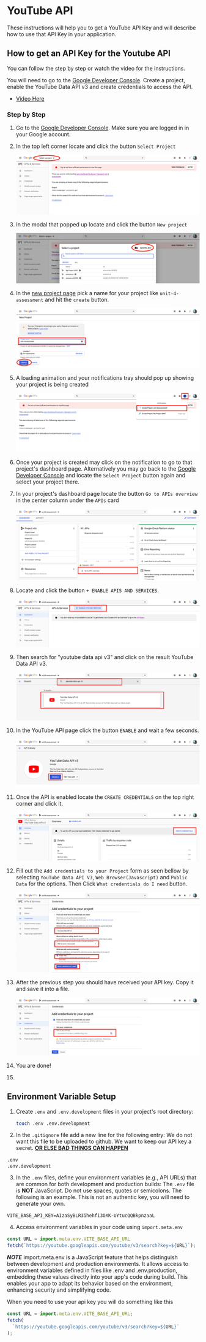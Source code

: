 # YouTube API

These instructions will help you to get a YouTube API Key and will describe how to use that API Key in your application.

## How to get an API Key for the Youtube API

You can follow the step by step or watch the video for the instructions.

You will need to go to the [Google Developer Console](https://console.developers.google.com/). Create a project, enable the YouTube Data API v3 and create credentials to access the API.

- [Video Here](http://bit.ly/36ZIMKA)

### Step by Step

1. Go to the [Google Developer Console](https://console.developers.google.com/). Make sure you are logged in in your Google account.

2. In the top left corner locate and click the button `Select Project`

   ![select-project-button](./assets/yt-api-key/yt-api-select-project.png)

3. In the modal that popped up locate and click the button `New project`

   ![new-project-button](./assets/yt-api-key/yt-api-new-project.png)

4. In the [new project page](https://console.developers.google.com/projectcreate) pick a name for your project like `unit-4-assessment` and hit the `create` button.

   ![new-project-page-create](./assets/yt-api-key/yt-api-project-page-create.png)

5. A loading animation and your notifications tray should pop up showing your project is being created

   ![creating-project-animation](./assets/yt-api-key/yt-api-creating-project.png)

6. Once your project is created may click on the notification to go to that project's dashboard page. Alternatively you may go back to the [Google Developer Console](https://console.developers.google.com/) and locate the `Select Project` button again and select your project there.

7. In your project's dashboard page locate the button `Go to APIs overview` in the center column under the `APIs` card

   ![go-to-apis-overview](./assets/yt-api-key/yt-api-go-to-api-overview-button.png)

8. Locate and click the button `+ ENABLE APIS AND SERVICES`.

   ![click-enable-apis-and-services](./assets/yt-api-key/yt-api-enable-apis-and-services.png)

9. Then search for "youtube data api v3" and click on the result YouTube Data API v3.

   ![search-youtube-api](./assets/yt-api-key/yt-api-search-youtube-api.png)

10. In the YouTube API page click the button `ENABLE` and wait a few seconds.

    ![click-enable-api](./assets/yt-api-key/yt-api-enable-api.png)

11. Once the API is enabled locate the `CREATE CREDENTIALS` on the top right corner and click it.

    ![click-create-credentials](./assets/yt-api-key/yt-api-click-create-crendetials.png)

12. Fill out the `Add credentials to your Project` form as seen bellow by selecting `YouTube Data API V3`, `Web Browser(Javascript)` and `Public Data` for the options. Then Click `What credentials do I need` button.

    ![fillout-form](./assets/yt-api-key/yt-api-add-credentials-form-fillout.png)

13. After the previous step you should have received your API key. Copy it and save it into a file.

    ![receive-and-save-your-api-key](./assets/yt-api-key/yt-api-receive-and-save-api-key.png)

14. You are done!
15. 
## Environment Variable Setup
1. Create `.env` and `.env.development` files in your project's root directory:

   ```bash
   touch .env .env.development
   ```
2. In the `.gitignore` file add a new line for the following entry:
We do not want this file to be uploaded to github. We want to keep our API key a secret. **[OR ELSE BAD THINGS CAN HAPPEN](https://www.theregister.com/2015/01/06/dev_blunder_shows_github_crawling_with_keyslurping_bots/)**

```
.env
.env.development
```

3. In the `.env` files, define your environment variables (e.g., API URLs) that are common for both development and production builds:
The `.env` file is **NOT** JavaScript. Do not use spaces, quotes or semicolons.
The following is an example. This is not an authentic key, you will need to generate your own.
```
VITE_BASE_API_KEY=AIzaSyBLR3ihehfi3OXK-UYtucQQBkpnzaaL
```
4.  Access environment variables in your code using `import.meta.env`
```js
const URL = import.meta.env.VITE_BASE_API_URL
fetch(`https://youtube.googleapis.com/youtube/v3/search?key=${URL}`);
```

***NOTE*** import.meta.env is a JavaScript feature that helps distinguish between development and production environments. It allows access to environment variables defined in files like .env and .env.production, embedding these values directly into your app's code during build. This enables your app to adapt its behavior based on the environment, enhancing security and simplifying code.










When you need to use your api key you will do something like this

```js
const URL = import.meta.env.VITE_BASE_API_URL;
fetch(
  `https://youtube.googleapis.com/youtube/v3/search?key=${URL}`
);
```
